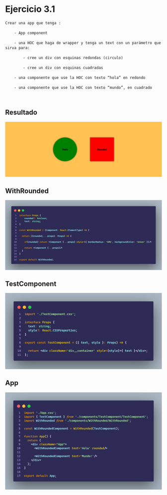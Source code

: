 # Ejercicio 3.1

````
Crear una app que tenga :

    - App component

    - una HOC que haga de wrapper y tenga un text con un parámetro que sirva para:

        - cree un div con esquinas redondas (circulo)

        - cree un div con esquinas cuadradas

    - una componente que use la HOC con texto “hola” en redondo

    - una componente que use la HOC con texto “mundo”, en cuadrado
````

<br>

## Resultado

<img width='700px' src='./readme-media/resultado-ejercicio3-1.png'/>

<br>

## WithRounded

<img width='700px' src='./readme-media/withRoundedHoc.png'/>

<br>

## TestComponent

<img width='700px' src='./readme-media/TestComponent.png'/>

<br>

## App

<img width='700px' src='./readme-media/App.png'/>